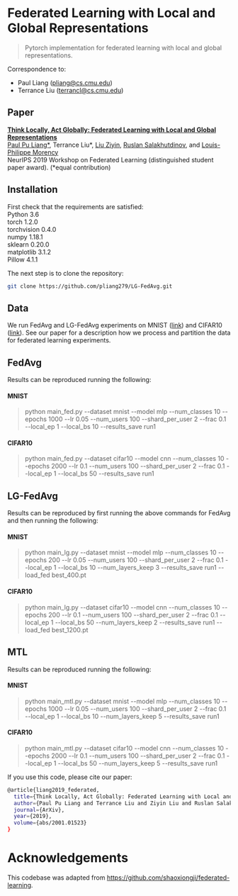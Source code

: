 # Federated Learning with Local and Global Representations

> Pytorch implementation for federated learning with local and global representations.

Correspondence to: 
  - Paul Liang (pliang@cs.cmu.edu)
  - Terrance Liu (terrancl@cs.cmu.edu)
  
## Paper

[**Think Locally, Act Globally: Federated Learning with Local and Global Representations**](https://arxiv.org/abs/2001.01523)<br>
[Paul Pu Liang*](http://www.cs.cmu.edu/~pliang/), Terrance Liu*, [Liu Ziyin](http://cat.phys.s.u-tokyo.ac.jp/~zliu/), [Ruslan Salakhutdinov](https://www.cs.cmu.edu/~rsalakhu/), and [Louis-Philippe Morency](https://www.cs.cmu.edu/~morency/)<br>
NeurIPS 2019 Workshop on Federated Learning (distinguished student paper award). (*equal contribution)

## Installation

First check that the requirements are satisfied:</br>
Python 3.6</br>
torch 1.2.0</br>
torchvision 0.4.0</br>
numpy 1.18.1</br>
sklearn 0.20.0</br>
matplotlib 3.1.2</br>
Pillow 4.1.1

The next step is to clone the repository:
```bash
git clone https://github.com/pliang279/LG-FedAvg.git
```

## Data

We run FedAvg and LG-FedAvg experiments on MNIST ([link](http://yann.lecun.com/exdb/mnist/)) and CIFAR10 ([link](https://www.cs.toronto.edu/~kriz/cifar.html)). See our paper for a description how we process and partition the data for federated learning experiments.

## FedAvg

Results can be reproduced running the following:

#### MNIST
> python main_fed.py --dataset mnist --model mlp --num_classes 10 --epochs 1000 --lr 0.05 --num_users 100 --shard_per_user 2 --frac 0.1 --local_ep 1 --local_bs 10 --results_save run1

#### CIFAR10 
> python main_fed.py --dataset cifar10 --model cnn --num_classes 10 --epochs 2000 --lr 0.1 --num_users 100 --shard_per_user 2 --frac 0.1 --local_ep 1 --local_bs 50 --results_save run1

## LG-FedAvg

Results can be reproduced by first running the above commands for FedAvg and then running the following:

#### MNIST 
> python main_lg.py --dataset mnist --model mlp --num_classes 10 --epochs 200 --lr 0.05 --num_users 100 --shard_per_user 2 --frac 0.1 --local_ep 1 --local_bs 10 --num_layers_keep 3 --results_save run1 --load_fed best_400.pt

#### CIFAR10 
> python main_lg.py --dataset cifar10 --model cnn --num_classes 10 --epochs 200 --lr 0.1 --num_users 100 --shard_per_user 2 --frac 0.1 --local_ep 1 --local_bs 50 --num_layers_keep 2 --results_save run1 --load_fed best_1200.pt

## MTL

Results can be reproduced running the following:

#### MNIST 
> python main_mtl.py --dataset mnist --model mlp --num_classes 10 --epochs 1000 --lr 0.05 --num_users 100 --shard_per_user 2 --frac 0.1 --local_ep 1 --local_bs 10 --num_layers_keep 5 --results_save run1

#### CIFAR10 
> python main_mtl.py --dataset cifar10 --model cnn --num_classes 10 --epochs 2000 --lr 0.1 --num_users 100 --shard_per_user 2 --frac 0.1 --local_ep 1 --local_bs 50 --num_layers_keep 5 --results_save run1


If you use this code, please cite our paper:

```bash
@article{liang2019_federated,
  title={Think Locally, Act Globally: Federated Learning with Local and Global Representations},
  author={Paul Pu Liang and Terrance Liu and Ziyin Liu and Ruslan Salakhutdinov and Louis-Philippe Morency},
  journal={ArXiv},
  year={2019},
  volume={abs/2001.01523}
}
```

# Acknowledgements

This codebase was adapted from https://github.com/shaoxiongji/federated-learning.
